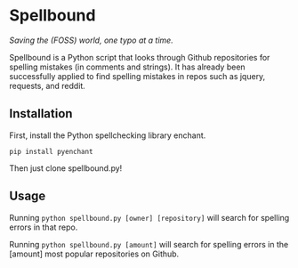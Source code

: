 Spellbound
==========

*Saving the (FOSS) world, one typo at a time.*

Spellbound is a Python script that looks through Github repositories for spelling mistakes (in comments and strings). It has already been successfully applied to find spelling mistakes in repos such as jquery, requests, and reddit.

Installation
------------
First, install the Python spellchecking library enchant.
```
pip install pyenchant
```

Then just clone spellbound.py!

Usage
-----
Running `python spellbound.py [owner] [repository]` will search for spelling errors in that repo.

Running `python spellbound.py [amount]` will search for spelling errors in the [amount] most popular repositories on Github.
